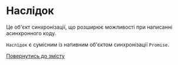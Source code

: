 # Наслідок

Це об'єкт синхронізації, що розширює можливості при написанні асинхронного коду.

`Наслідок` є сумісним із нативним об'єктом синхронізації `Promise`.



<!--  -->

[Повернутись до змісту](../README.md#концепції)
